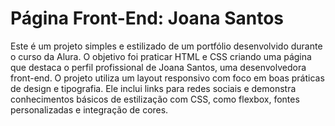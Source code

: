# Página Front-End: Joana Santos 
Este é um projeto simples e estilizado de um portfólio desenvolvido durante o curso da Alura. O objetivo foi praticar HTML e CSS criando uma página que destaca o perfil profissional de Joana Santos, uma desenvolvedora front-end. O projeto utiliza um layout responsivo com foco em boas práticas de design e tipografia. Ele inclui links para redes sociais e demonstra conhecimentos básicos de estilização com CSS, como flexbox, fontes personalizadas e integração de cores.

